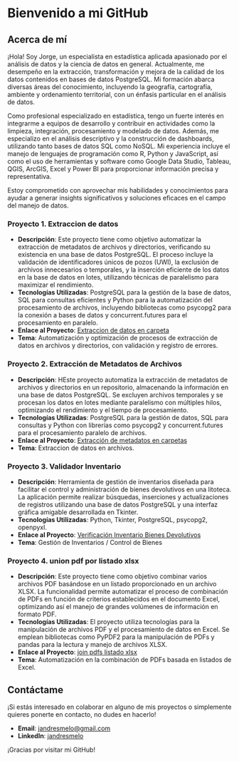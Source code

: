 # Bienvenido a mi GitHub

## Acerca de mí
¡Hola! Soy Jorge, un especialista en estadística aplicada apasionado por el análisis de datos y la ciencia de datos en general. Actualmente, me desempeño en la extracción, transformación y mejora de la calidad de los datos contenidos en bases de datos PostgreSQL. Mi formación abarca diversas áreas del conocimiento, incluyendo la geografía, cartografía, ambiente y ordenamiento territorial, con un énfasis particular en el análisis de datos.

Como profesional especializado en estadística, tengo un fuerte interés en integrarme a equipos de desarrollo y contribuir en actividades como la limpieza, integración, procesamiento y modelado de datos. Además, me especializo en el análisis descriptivo y la construcción de dashboards, utilizando tanto bases de datos SQL como NoSQL. Mi experiencia incluye el manejo de lenguajes de programación como R, Python y JavaScript, así como el uso de herramientas y software como Google Data Studio, Tableau, QGIS, ArcGIS, Excel y Power BI para proporcionar información precisa y representativa.

Estoy comprometido con aprovechar mis habilidades y conocimientos para ayudar a generar insights significativos y soluciones eficaces en el campo del manejo de datos.


### Proyecto 1. Extraccion de datos 
- **Descripción**: Este proyecto tiene como objetivo automatizar la extracción de metadatos de archivos y directorios, verificando su existencia en una base de datos PostgreSQL. El proceso incluye la validación de identificadores únicos de pozos (UWI), la exclusión de archivos innecesarios o temporales, y la inserción eficiente de los datos en la base de datos en lotes, utilizando técnicas de paralelismo para maximizar el rendimiento.
- **Tecnologías Utilizadas**: PostgreSQL para la gestión de la base de datos, SQL para consultas eficientes y Python para la automatización del procesamiento de archivos, incluyendo bibliotecas como psycopg2 para la conexión a bases de datos y concurrent.futures para el procesamiento en paralelo.
- **Enlace al Proyecto**: [Extraccion de datos en carpeta](https://github.com/jandresmelo/FILEPROPEXTRACTOR.git)
- **Tema**: Automatización y optimización de procesos de extracción de datos en archivos y directorios, con validación y registro de errores.

### Proyecto 2. Extracción de Metadatos de Archivos
- **Descripción**: HEste proyecto automatiza la extracción de metadatos de archivos y directorios en un repositorio, almacenando la información en una base de datos PostgreSQL. Se excluyen archivos temporales y se procesan los datos en lotes mediante paralelismo con múltiples hilos, optimizando el rendimiento y el tiempo de procesamiento.
- **Tecnologías Utilizadas**: PostgreSQL para la gestión de datos, SQL para consultas y Python con librerías como psycopg2 y concurrent.futures para el procesamiento paralelo de archivos.
- **Enlace al Proyecto**: [Extracción de metadatos en carpetas](https://github.com/jandresmelo/FILEEXTRACTORDATABASE.git)
- **Tema**: Extraccion de datos en archivos.

### Proyecto 3. Validador Inventario
- **Descripción**: Herramienta de gestión de inventarios diseñada para facilitar el control y administración de bienes devolutivos en una litoteca. La aplicación permite realizar búsquedas, inserciones y actualizaciones de registros utilizando una base de datos PostgreSQL y una interfaz gráfica amigable desarrollada en Tkinter.
- **Tecnologías Utilizadas**: Python, Tkinter, PostgreSQL, psycopg2, openpyxl.
- **Enlace al Proyecto**: [Verificación Inventario Bienes Devolutivos](https://github.com/jandresmelo/INVENTARIO_VALIDATOR.git)
- **Tema**: Gestión de Inventarios / Control de Bienes

### Proyecto 4. union pdf por listado xlsx
- **Descripción**: Este proyecto tiene como objetivo combinar varios archivos PDF basándose en un listado proporcionado en un archivo XLSX. La funcionalidad permite automatizar el proceso de combinación de PDFs en función de criterios establecidos en el documento Excel, optimizando así el manejo de grandes volúmenes de información en formato PDF.
- **Tecnologías Utilizadas**: El proyecto utiliza tecnologías para la manipulación de archivos PDF y el procesamiento de datos en Excel. Se emplean bibliotecas como PyPDF2 para la manipulación de PDFs y pandas para la lectura y manejo de archivos XLSX.
- **Enlace al Proyecto**: [join pdfs listado xlsx](https://github.com/jandresmelo/UNION_PDF.git)
- **Tema**: Automatización en la combinación de PDFs basada en listados de Excel.



## Contáctame
¡Si estás interesado en colaborar en alguno de mis proyectos o simplemente quieres ponerte en contacto, no dudes en hacerlo!

- **Email**: [jandresmelo@gmail.com](mailto:jandresmelo@gmail.com )
- **LinkedIn**: [jandresmelo](https://www.linkedin.com/in/jandresmelo/)


¡Gracias por visitar mi GitHub!

